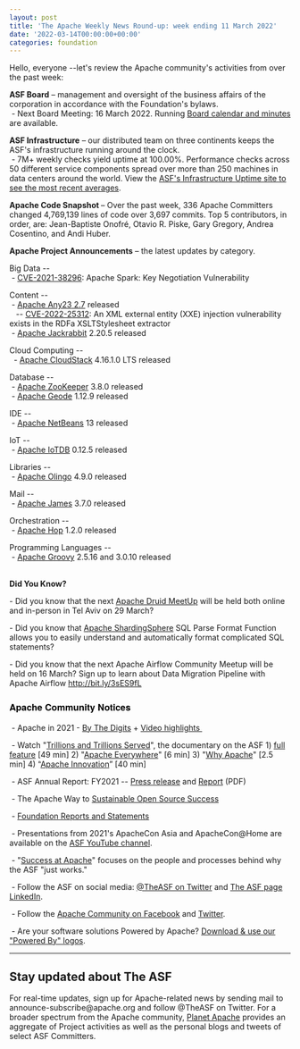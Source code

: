 ```yaml
---
layout: post
title: 'The Apache Weekly News Round-up: week ending 11 March 2022'
date: '2022-03-14T00:00:00+00:00'
categories: foundation
---
```

<p>Hello, everyone --let's review the Apache community's activities from over the past week:</p><span style="font-weight: 700;">ASF Board</span>&nbsp;– management and oversight of the business affairs of the corporation in accordance with the Foundation's bylaws.<br>&nbsp;- Next Board Meeting: 16 March 2022. Running <a href="https://apache.org/foundation/board/calendar.html" target="_blank">Board calendar and minutes</a> are available.<p></p><p><span style="font-weight: 700;">ASF Infrastructure</span>&nbsp;– our distributed team on three continents keeps the ASF's infrastructure running around the clock.<br>&nbsp;- 7M+ weekly checks yield uptime at 100.00%. Performance checks across 50 different service components spread over more than 250 machines in data centers around the world. View the&nbsp;<a href="http://www.apache.org/uptime/" target="_blank">ASF's Infrastructure Uptime site to see the most recent averages</a>.<br></p><p><span style="font-weight: 700;">Apache Code Snapshot&nbsp;</span>– Over the past week, 336 Apache Committers changed 4,769,139 lines of code over 3,697 commits. Top 5 contributors, in order, are: Jean-Baptiste Onofré, Otavio R. Piske, Gary Gregory, Andrea Cosentino, and Andi Huber.&nbsp; &nbsp; <br></p><p><span style="font-weight: 700;"></span></p><p><span style="font-weight: 700;">Apache Project Announcements</span>&nbsp;– the latest updates by category.</p><p>Big Data --<br>&nbsp;- <a href="https://s.apache.org/es3i6" target="_blank">CVE-2021-38296</a>: Apache Spark: Key Negotiation Vulnerability<br></p><p></p><p>Content --<br>&nbsp;- <a href="http://any23.apache.org/" target="_blank">Apache </a><span class="il"><a href="http://any23.apache.org/" target="_blank">Any23</a></span><a href="http://any23.apache.org/" target="_blank"> 2.7</a> released <br>&nbsp;&nbsp; -- <a href="https://s.apache.org/2doih" target="_blank">CVE-2022-25312</a>: An XML external entity (XXE) injection vulnerability exists in the RDFa XSLTStylesheet extractor <br>&nbsp;- <a href="http://jackrabbit.apache.org/" target="_blank">Apache </a><span class="il"><a href="http://jackrabbit.apache.org/" target="_blank">Jackrabbit</a></span> 2.20.5 released&nbsp;</p><p></p><p>Cloud Computing -- <br>&nbsp; - <a href="https://cloudstack.apache.org/" target="_blank">Apache CloudStack</a> 4.16.1.0 LTS released&nbsp; <br></p><p>Database --<br>&nbsp;-&nbsp;<a href="https://zookeeper.apache.org/" target="_blank">Apache </a><span class="il"><a href="https://zookeeper.apache.org/" target="_blank">ZooKeeper</a></span> 3.8.0 released <br>&nbsp;- <a href="http://geode.apache.org/" target="_blank">Apache </a><span class="il"><a href="http://geode.apache.org/" target="_blank">Geode</a></span> 1.12.9 released <br></p><p>IDE --<br>
&nbsp;- <a href="http://netbeans.apache.org/" target="_blank">Apache </a><span class="il"><a href="http://netbeans.apache.org/" target="_blank">NetBeans</a></span> 13 released <br></p><p>IoT --<br>&nbsp;- <a href="https://iotdb.apache.org/" target="_blank">Apache </a><span class="il"><a href="https://iotdb.apache.org/" target="_blank">IoTDB</a></span> 0.12.5 released <br></p><p>Libraries --<br>&nbsp;-&nbsp;<a href="https://olingo.apache.org/" target="_blank">Apache </a><span class="il"><a href="https://olingo.apache.org/" target="_blank">Olingo</a></span> 4.9.0 released <br></p><p>Mail --<br>&nbsp;- <a href="https://james.apache.org/" target="_blank">Apache </a><span class="il"><a href="https://james.apache.org/" target="_blank">James</a></span> 3.7.0 released <br></p><p>Orchestration --<br>&nbsp;- <a href="https://hop.apache.org/" target="_blank">Apache </a><span class="il"><a href="https://hop.apache.org/" target="_blank">Hop</a></span> 1.2.0 released <br></p><p></p><div>Programming Languages --<br>&nbsp;- <a href="https://groovy.apache.org/" target="_blank">Apache </a><span class="il"><a href="https://groovy.apache.org/" target="_blank">Groovy</a></span> 2.5.16 and 3.0.10 released <br></div><p></p><p></p><p></p><p></p><p></p><p></p><p><span style="font-weight: 700;"><br>Did You Know?</span><br></p><p>- Did you know that the next <a href="https://druidmeetupis.splashthat.com/" target="_blank">Apache Druid MeetUp</a> will be held both online and in-person in Tel Aviv on 29 March?&nbsp;</p><p>- Did you know that <a href="https://shardingsphere.apache.org/" target="_blank">Apache ShardingSphere</a> SQL Parse Format Function allows
 you to easily understand and automatically format complicated SQL 
statements? <br></p><p>- Did you know that the next Apache Airflow Community Meetup will be held 
on 16 March? Sign up to learn about Data Migration Pipeline with Apache 
Airflow <a target="_blank" class="c-link" data-stringify-link="http://bit.ly/3sES9fL" data-sk="tooltip_parent" href="http://bit.ly/3sES9fL" rel="noopener noreferrer">http://bit.ly/3sES9fL</a></p><h3 style="font-family: &quot;Helvetica Neue&quot;, Helvetica, Arial, sans-serif; color: rgb(0, 0, 0);">Apache Community Notices</h3><p>&nbsp;- Apache in 2021 -&nbsp;<a href="https://s.apache.org/Apache2021Digits" target="_blank">By The Digits</a>&nbsp;+&nbsp;<a href="https://youtu.be/GU0SV_2tWkU" target="_blank">Video highlights&nbsp;</a></p><p>&nbsp;- Watch "<a href="https://www.youtube.com/watch?v=JUt2nb0mgwg" target="_blank" style="background-color: rgb(255, 255, 255);">Trillions and Trillions Served</a>", the documentary on the ASF 1)&nbsp;<a href="https://www.youtube.com/watch?v=JUt2nb0mgwg" target="_blank" style="background-color: rgb(255, 255, 255);">full feature</a>&nbsp;[49 min] 2) "<a href="https://www.youtube.com/watch?v=nXtIti9jMFI" target="_blank" style="background-color: rgb(255, 255, 255);">Apache Everywhere</a>" [6 min] 3) "<a href="https://www.youtube.com/watch?v=YM5dLvNatRs" target="_blank" style="background-color: rgb(255, 255, 255);">Why Apache</a>" [2.5 min] 4)&nbsp;“<a href="https://www.youtube.com/watch?v=qkvqJaX4S50" target="_blank" style="background-color: rgb(255, 255, 255);">Apache Innovation</a>” [40 min]&nbsp;</p><p>&nbsp;- ASF Annual Report: FY2021 --&nbsp;<a href="https://blogs.apache.org/foundation/entry/the-apache-software-foundation-announces78" target="_blank">Press release</a>&nbsp;and&nbsp;<a href="https://www.apache.org/foundation/docs/FY2021AnnualReport.pdf" target="_blank">Report</a>&nbsp;(PDF)</p><p>&nbsp;- The Apache Way to&nbsp;<a href="https://s.apache.org/GhnI" target="_blank">Sustainable Open Source Success</a>&nbsp;</p><p>&nbsp;-&nbsp;<a href="http://www.apache.org/foundation/reports.html" target="_blank">Foundation Reports and Statements</a><br></p><p>&nbsp;- Presentations from 2021's ApacheCon Asia and ApacheCon@Home are available on the&nbsp;<a href="https://www.youtube.com/c/TheApacheFoundation/" target="_blank" style="background-color: rgb(255, 255, 255);">ASF YouTube channel</a>.</p><p>&nbsp;- "<a href="https://blogs.apache.org/foundation/category/SuccessAtApache" target="_blank">Success at Apache</a>" focuses on the people and processes behind why the ASF "just works."&nbsp;<br></p><div><p>&nbsp;- Follow the ASF on social media:&nbsp;<a href="https://twitter.com/TheASF" target="_blank" style="background-color: rgb(255, 255, 255);">@TheASF on Twitter</a>&nbsp;and&nbsp;<a href="https://www.linkedin.com/company/the-apache-software-foundation" target="_blank" style="background-color: rgb(255, 255, 255);">The ASF page LinkedIn</a>.&nbsp;<br></p></div><div><p>&nbsp;- Follow the&nbsp;<a href="https://www.facebook.com/ApacheSoftwareFoundation/" target="_blank">Apache Community on Facebook</a>&nbsp;and&nbsp;<a href="https://twitter.com/ApacheCommunity" target="_blank">Twitter</a>.&nbsp;</p></div><div>&nbsp;- Are your software solutions Powered by Apache?&nbsp;<a href="http://www.apache.org/foundation/press/kit/#poweredby" target="_blank">Download &amp; use our "Powered By" logos</a>.<br></div><p><span class="LrzXr"></span><span class="LrzXr"></span></p><div><hr><h2>Stay updated about The ASF</h2><p>For real-time updates, sign up for Apache-related news by sending mail to announce-subscribe@apache.org and follow @TheASF on Twitter. For a broader spectrum from the Apache community, <a href="https://twitter.com/PlanetApache" target="_blank">Planet Apache</a> provides an aggregate of Project activities as well as the personal blogs and tweets of select ASF Committers.</p></div>
